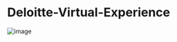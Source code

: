 # Deloitte-Virtual-Experience

![image](https://user-images.githubusercontent.com/90515944/219853913-874948e9-f3fc-4355-8ef3-5a756843f118.png)
